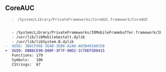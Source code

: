 ## CoreAUC

> `/System/Library/PrivateFrameworks/CoreAUC.framework/CoreAUC`

```diff

   - /System/Library/PrivateFrameworks/IOMobileFramebuffer.framework/IOMobileFramebuffer
   - /usr/lib/libMobileGestalt.dylib
   - /usr/lib/libSystem.B.dylib
-  UUID: 3B6CF96E-3EAD-3EB6-A2A8-A03B49186CD8
+  UUID: DBB6CE90-D00F-3F7F-90D2-1C7DEF5D0415
   Functions: 179
   Symbols:   106
   CStrings:  67

```
